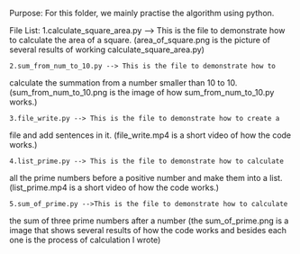 Purpose: For this folder, we mainly practise the algorithm using python.

File List:
    1.calculate_square_area.py --> This is the file to demonstrate how to 
  calculate the area of a square.
  (area_of_square.png is the picture of several results of working
  calculate_square_area.py)

    2.sum_from_num_to_10.py --> This is the file to demonstrate how to
  calculate the summation from a number smaller than 10 to 10.
  (sum_from_num_to_10.png is the image of how sum_from_num_to_10.py
  works.)

    3.file_write.py --> This is the file to demonstrate how to create a 
  file and add sentences in it.
  (file_write.mp4 is a short video of how the code works.)
   
    4.list_prime.py --> This is the file to demonstrate how to calculate
  all the prime numbers before a positive number and make them into a list.
  (list_prime.mp4 is a short video of how the code works.)

    5.sum_of_prime.py -->This is the file to demonstrate how to calculate 
  the sum of three prime numbers after a number 
  (the sum_of_prime.png is a image that shows several results of how the code
  works and besides each one is the process of calculation I wrote)